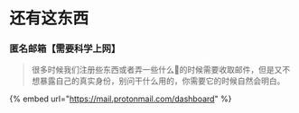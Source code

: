 # 还有这东西

### 匿名邮箱【需要科学上网】

> 很多时候我们注册些东西或者弄一些什么👿的时候需要收取邮件，但是又不想暴露自己的真实身份，别问干什么用的，你需要它的时候自然会明白。

{% embed url="https://mail.protonmail.com/dashboard" %}



